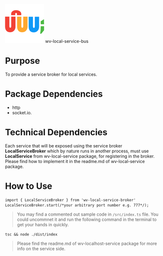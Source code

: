 ![](https://raw.githubusercontent.com/wV-software/icons/main/Wv/Product%20Icon/wv_128x128.png) wv-local-service-bus
# Purpose
To provide a service broker for local services.
# Package Dependencies
- http
- socket.io.

# Technical Dependencies
Each service that will be exposed using the service broker **LocalServiceBroker** which by nature runs in another process, must use **LocalService** from wv-local-service package, for registering in the broker. Please find how to implement it in the readme.md of wv-local-service package.

# How to Use
`import { LocalServiceBroker } from 'wv-local-service-broker'`
`LocalServiceBroker.start(/*your arbitrary port number e.g. 777*/);`



> You may find a commented out sample code in `/src/index.ts` file.
You could uncommnet it and run the following command in the terminal to get your hands in quickly.

`tsc && node ./dist/index`


> Please find the readme.md of wv-localhost-service package for more info on the service side.